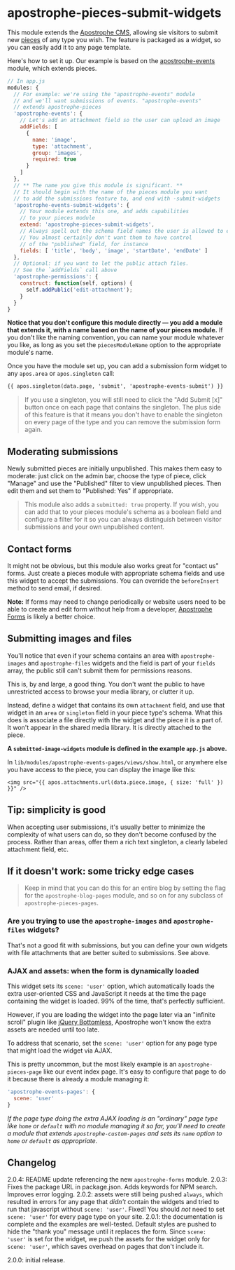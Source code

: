 # apostrophe-pieces-submit-widgets

This module extends the [Apostrophe CMS](http://apostrophecms.org), allowing sie visitors to submit new [pieces](http://apostrophecms.org/docs/tutorials/getting-started/reusable-content-with-pieces.html) of any type you wish. The feature is packaged as a widget, so you can easily add it to any page template.

Here's how to set it up. Our example is based on the [apostrophe-events](https://www.npmjs.com/package/apostrophe-events) module, which extends pieces.

```javascript
// In app.js
modules: {
  // For example: we're using the "apostrophe-events" module
  // and we'll want submissions of events. "apostrophe-events"
  // extends apostrophe-pieces
  'apostrophe-events': {
    // Let's add an attachment field so the user can upload an image
    addFields: [
      {
        name: 'image',
        type: 'attachment',
        group: 'images',
        required: true
      }
    ]
  },
  // ** The name you give this module is significant. **
  // It should begin with the name of the pieces module you want
  // to add the submissions feature to, and end with -submit-widgets
  'apostrophe-events-submit-widgets': {
    // Your module extends this one, and adds capabilities
    // to your pieces module
    extend: 'apostrophe-pieces-submit-widgets',
    // Always spell out the schema field names the user is allowed to edit.
    // You almost certainly don't want them to have control
    // of the "published" field, for instance
    fields: [ 'title', 'body', 'image', 'startDate', 'endDate' ]
  },
  // Optional: if you want to let the public attach files.
  // See the `addFields` call above
  'apostrophe-permissions': {
    construct: function(self, options) {
      self.addPublic('edit-attachment');
    }
  }
}
```

**Notice that you don't configure this module directly — you add a module that extends it, with a name based on the name of your pieces module.** If you don't like the naming convention, you can name your module whatever you like, as long as you set the `piecesModuleName` option to the appropriate module's name.

Once you have the module set up, you can add a submission form widget to any `apos.area` or `apos.singleton` call:

```markdown
{{ apos.singleton(data.page, 'submit', 'apostrophe-events-submit') }}
```

> If you use a singleton, you will still need to click the "Add Submit [x]" button once on each page that contains the singleton. The plus side of this feature is that it means you don't have to enable the singleton on every page of the type and you can remove the submission form again.

## Moderating submissions

Newly submitted pieces are initially unpublished. This makes them easy to moderate: just click on the admin bar, choose the type of piece, click "Manage" and use the "Published" filter to view unpublished pieces. Then edit them and set them to "Published: Yes" if appropriate.

> This module also adds a `submitted: true` property. If you wish, you can add that to your pieces module's schema as a boolean field and configure a filter for it so you can always distinguish between visitor submissions and your own unpublished content.

## Contact forms

It might not be obvious, but this module also works great for "contact us" forms. Just create a pieces module with appropriate schema fields and use this widget to accept the submissions. You can override the `beforeInsert` method to send email, if desired.

**Note:** If forms may need to change periodically or website users need to be able to create and edit form without help from a developer, [Apostrophe Forms](https://www.npmjs.com/package/apostrophe-forms) is likely a better choice.

## Submitting images and files

You'll notice that even if your schema contains an area with `apostrophe-images` and `apostrophe-files` widgets and the field is part of your `fields` array, the public still can't submit them for permissions reasons.

This is, by and large, a good thing. You don't want the public to have unrestricted access to browse your media library, or clutter it up.

Instead, define a widget that contains its own `attachment` field, and use that widget in an `area` or `singleton` field in your piece type's schema. What this does is associate a file directly with the widget and the piece it is a part of. It won't appear in the shared media library. It is directly attached to the piece.

**A `submitted-image-widgets` module is defined in the example `app.js` above.**

In `lib/modules/apostrophe-events-pages/views/show.html`, or anywhere else you have access to the piece, you can display the image like this:

```
<img src="{{ apos.attachments.url(data.piece.image, { size: 'full' }) }}" />
```

## Tip: simplicity is good

When accepting user submissions, it's usually better to minimize the complexity of what users can do, so they don't become confused by the process. Rather than areas, offer them a rich text singleton, a clearly labeled attachment field, etc.

## If it doesn't work: some tricky edge cases

> Keep in mind that you can do this for an entire blog by setting the flag for the `apostrophe-blog-pages` module, and so on for any subclass of `apostrophe-pieces-pages`.

### Are you trying to use the `apostrophe-images` and `apostrophe-files` widgets?

That's not a good fit with submissions, but you can define your own widgets with file attachments that are better suited to submissions. See above.

### AJAX and assets: when the form is dynamically loaded

This widget sets its `scene: 'user'` option, which automatically loads the extra user-oriented CSS and JavaScript it needs at the time the page containing the widget is loaded. 99% of the time, that's perfectly sufficient.

However, if you are loading the widget into the page later via an "infinite scroll" plugin like [jQuery Bottomless](https://github.com/punkave/jquery-bottomless), Apostrophe won't know the extra assets are needed until too late.

To address that scenario, set the `scene: 'user'` option for any page type that might load the widget via AJAX.

This is pretty uncommon, but the most likely example is an `apostrophe-pieces-page` like our event index page. It's easy to configure that page to do it because there is already a module managing it:

```javascript
'apostrophe-events-pages': {
  scene: 'user'
}
```

*If the page type doing the extra AJAX loading is an "ordinary" page type like `home` or `default` with no module managing it so far, you'll need to create a module that extends `apostrophe-custom-pages` and sets its `name` option to `home` or `default` as appropriate.*

## Changelog
2.0.4: README update referencing the new `apostrophe-forms` module.
2.0.3: Fixes the package URL in package.json. Adds keywords for NPM search. Improves error logging.
2.0.2: assets were still being pushed `always`, which resulted in errors for any page that *didn't* contain the widgets and tried to run that javascript without `scene: 'user'`. Fixed! You should *not* need to set `scene: 'user'` for every page type on your site.
2.0.1: the documentation is complete and the examples are well-tested. Default styles are pushed to hide the "thank you" message until it replaces the form. Since `scene: 'user'` is set for the widget, we push the assets for the widget only for `scene: 'user'`, which saves overhead on pages that don't include it.

2.0.0: initial release.
